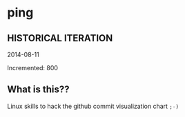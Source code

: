 # ping

## HISTORICAL ITERATION
2014-08-11

Incremented: 800

## What is this?? 
Linux skills to hack the github commit visualization chart `;-)`
